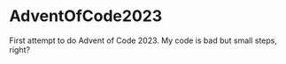 # AdventOfCode2023
 First attempt to do Advent of Code 2023. My code is bad but small steps, right?
